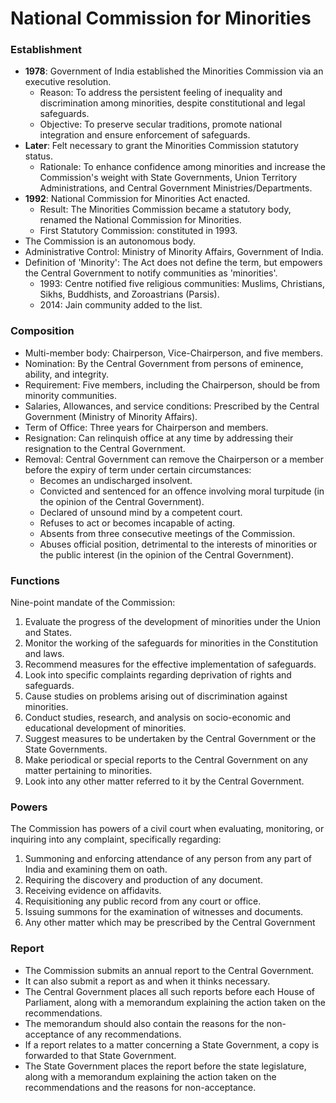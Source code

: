 # National Commission for Minorities

### Establishment

*   **1978**: Government of India established the Minorities Commission via an executive resolution.
    *   Reason: To address the persistent feeling of inequality and discrimination among minorities, despite constitutional and legal safeguards.
    *   Objective: To preserve secular traditions, promote national integration and ensure enforcement of safeguards.
*   **Later**: Felt necessary to grant the Minorities Commission statutory status.
    *   Rationale: To enhance confidence among minorities and increase the Commission's weight with State Governments, Union Territory Administrations, and Central Government Ministries/Departments.
*   **1992**: National Commission for Minorities Act enacted.
    *   Result: The Minorities Commission became a statutory body, renamed the National Commission for Minorities.
    *   First Statutory Commission: constituted in 1993.
*   The Commission is an autonomous body.
*   Administrative Control: Ministry of Minority Affairs, Government of India.
*   Definition of 'Minority': The Act does not define the term, but empowers the Central Government to notify communities as 'minorities'.
    *   1993: Centre notified five religious communities: Muslims, Christians, Sikhs, Buddhists, and Zoroastrians (Parsis).
    *   2014: Jain community added to the list.

### Composition

*   Multi-member body: Chairperson, Vice-Chairperson, and five members.
*   Nomination: By the Central Government from persons of eminence, ability, and integrity.
*   Requirement: Five members, including the Chairperson, should be from minority communities.
*   Salaries, Allowances, and service conditions: Prescribed by the Central Government (Ministry of Minority Affairs).
*   Term of Office: Three years for Chairperson and members.
*   Resignation: Can relinquish office at any time by addressing their resignation to the Central Government.
*   Removal: Central Government can remove the Chairperson or a member before the expiry of term under certain circumstances:
    *   Becomes an undischarged insolvent.
    *   Convicted and sentenced for an offence involving moral turpitude (in the opinion of the Central Government).
    *   Declared of unsound mind by a competent court.
    *   Refuses to act or becomes incapable of acting.
    *   Absents from three consecutive meetings of the Commission.
    *   Abuses official position, detrimental to the interests of minorities or the public interest (in the opinion of the Central Government).

### Functions

Nine-point mandate of the Commission:

1.  Evaluate the progress of the development of minorities under the Union and States.
2.  Monitor the working of the safeguards for minorities in the Constitution and laws.
3.  Recommend measures for the effective implementation of safeguards.
4.  Look into specific complaints regarding deprivation of rights and safeguards.
5.  Cause studies on problems arising out of discrimination against minorities.
6.  Conduct studies, research, and analysis on socio-economic and educational development of minorities.
7.  Suggest measures to be undertaken by the Central Government or the State Governments.
8.  Make periodical or special reports to the Central Government on any matter pertaining to minorities.
9.  Look into any other matter referred to it by the Central Government.

### Powers

The Commission has powers of a civil court when evaluating, monitoring, or inquiring into any complaint, specifically regarding:

1.  Summoning and enforcing attendance of any person from any part of India and examining them on oath.
2.  Requiring the discovery and production of any document.
3.  Receiving evidence on affidavits.
4.  Requisitioning any public record from any court or office.
5.  Issuing summons for the examination of witnesses and documents.
6.  Any other matter which may be prescribed by the Central Government

### Report

*   The Commission submits an annual report to the Central Government.
*   It can also submit a report as and when it thinks necessary.
*   The Central Government places all such reports before each House of Parliament, along with a memorandum explaining the action taken on the recommendations.
*   The memorandum should also contain the reasons for the non-acceptance of any recommendations.
*   If a report relates to a matter concerning a State Government, a copy is forwarded to that State Government.
*   The State Government places the report before the state legislature, along with a memorandum explaining the action taken on the recommendations and the reasons for non-acceptance.